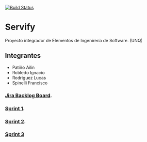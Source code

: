 [![Build Status](https://travis-ci.org/FennemaRL/Servify.svg?branch=master)](https://travis-ci.org/FennemaRL/Servify)

# Servify
Proyecto integrador de Elementos de Ingenirería de Software. (UNQ)

## Integrantes 
- Patiño Ailin
- Robledo Ignacio
- Rodriguez Lucas
- Spinelli Francisco


### [Jira Backlog Board](https://1lea.atlassian.net/secure/RapidBoard.jspa?rapidView=3&projectKey=SER&selectedIssue=SER-37&atlOrigin=eyJpIjoiZDJmNWNkMTQxMTFhNDJhZGE0MDYzZTkyNDU3OGE5NmYiLCJwIjoiaiJ9).

### [Sprint 1](https://docs.google.com/document/d/1ezSuaPHq2viMfW3MYunVSVcIuL8_sboeJ8ZnzsAgIo0/edit?usp=sharing).

### [Sprint 2](https://docs.google.com/document/d/1-vRJlkmKuRc4412piG9VX88-07x8jIRKaec71-Qi_NM/edit?usp=sharing).

### [Sprint 3](https://docs.google.com/document/d/1KwbuoBkRqBGPWUBi6ypbDLiFjnAKGyoQKguJTgMsbeg/edit?usp=sharing)


